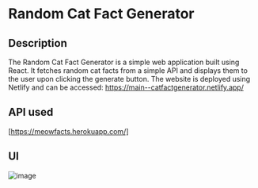 # Random Cat Fact Generator

## Description
The Random Cat Fact Generator is a simple web application built using React. It fetches random cat facts from a simple API and displays them to the user upon clicking the generate button.
The website is deployed using Netlify and can be accessed: https://main--catfactgenerator.netlify.app/

## API used
[https://meowfacts.herokuapp.com/]

## UI
![image](https://github.com/Serena-Anthony/Random-Cat-Fact-Generator/assets/139638805/3afe02f8-1f45-4761-8ef2-16a8a5464fd1)
